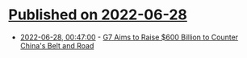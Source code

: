 # [Published on 2022-06-28](index.md)

* [2022-06-28, 00:47:00](https://soylentnews.org/article.pl?sid=22/06/27/0047210&from=rss) - [G7 Aims to Raise $600 Billion to Counter China's Belt and Road](https://soylentnews.org/article.pl?sid=22/06/27/0047210&from=rss)
